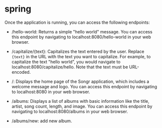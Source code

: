 # spring

Once the application is running, you can access the following endpoints:

- /hello-world: Returns a simple "hello world" message. You can access this endpoint by navigating to localhost:8080/hello-world in your web browser.

- /capitalize/{text}: Capitalizes the text entered by the user. Replace `{text}` in the URL with the text you want to capitalize. For example, to capitalize the text "hello world", you would navigate to localhost:8080/capitalize/hello. Note that the text must be URL-encoded.
- /: Displays the home page of the Songr application, which includes a welcome message and logo. You can access this endpoint by navigating to localhost:8080 in your web browser.

- /albums: Displays a list of albums with basic information like the title, artist, song count, length, and image. You can access this endpoint by navigating to localhost:8080/albums in your web browser.

- /albums/new: add new album.
